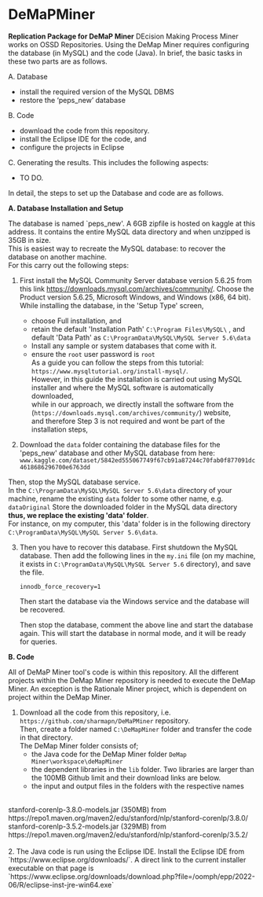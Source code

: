 # DeMaPMiner

**Replication Package for DeMaP Miner** DEcision Making Process Miner works on OSSD Repositories. Using the DeMap Miner requires configuring the database (in MySQL) and the code (Java). 
In brief, the basic tasks in these two parts are as follows.  

A. Database <br/>
  - install the required version of the MySQL DBMS <br/>
  - restore the ‘peps_new’ database <br/>

B. Code <br/>
  - download the code from this repository.  <br/>
  - install the Eclipse IDE for the code, and <br/>
  - configure the projects in Eclipse <br/>
  

C. Generating the results. This includes the following aspects: <br/>
  - TO DO.


In detail, the steps to set up the Database and code are as follows.

**A. Database Installation and Setup**

The database is named `peps_new'. A 6GB zipfile is hosted on kaggle at this address. It contains the entire MySQL data directory 
and when unzipped is 35GB in size. <br/>
This is easiest way to recreate the MySQL database: to recover the database on another machine. <br/>
For this carry out the following steps: <br/>
1. First install the MySQL Community Server database version 5.6.25 from this link https://downloads.mysql.com/archives/community/. 
Choose the Product version 5.6.25, Microsoft Windows, and Windows (x86, 64 bit).
While installing the database, in the 'Setup Type' screen, <br/> 
   - choose Full installation, and <br/>
   - retain the default 'Installation Path' `C:\Program Files\MySQL\` , and default 'Data Path' as `C:\ProgramData\MySQL\MySQL Server 5.6\data` <br/> 
   - Install any sample or system databases that come with it. <br/>
   - ensure the `root` user password is `root` <br/>
As a guide you can follow the steps from this tutorial: `https://www.mysqltutorial.org/install-mysql/`.  <br/>
However, in this guide the installation is carried out using MySQL installer and where the MySQL software is automatically downloaded,   <br/>
while in our approach, we directly install the software from the (`https://downloads.mysql.com/archives/community/`) website,  <br/>
and therefore Step 3 is not required and wont be part of the installation steps, <br/>

2. Download the `data` folder containing the database files for the 'peps_new' database and other MySQL database from here: <br/>
`www.kaggle.com/dataset/5842ed555067749f67cb91a87244c70fab0f877091dc4618686296700e6763dd`

  Then, stop the MySQL database service. <br/>
  In the `C:\ProgramData\MySQL\MySQL Server 5.6\data` directory of your machine, rename the existing `data` folder to some other name, e.g. `dataOriginal`
  Store the downloaded folder in the MySQL data directory **thus, we replace the existing 'data' folder**. <br/>
  For instance, on my computer, this 'data' folder is in the following directory `C:\ProgramData\MySQL\MySQL Server 5.6\data`.

3. Then you have to recover this database.  First shutdown the MySQL database. 
   Then add the following lines in the `my.ini` file (on my machine, it exists in `C:\ProgramData\MySQL\MySQL Server 5.6` directory), and save the file.

   `innodb_force_recovery=1` 

   Then start the database via the Windows service and the database will be recovered. 
   
   Then stop the database, comment the above line and start the database again. 
   This will start the database in normal mode, and it will be ready for queries. 

**B. Code**

All of DeMaP Miner tool's code is within this repository. 
All the different projects within the DeMap Miner repository is needed to execute the DeMap Miner. An exception is the Rationale Miner project, which is dependent on project within the DeMap Miner. 

1. Download all the code from this repository, i.e. `https://github.com/sharmapn/DeMaPMiner` repository. <br/>
Then, create a folder named `C:\DeMapMiner` folder and transfer the code in that directory. <br/>
The DeMap Miner folder consists of; <br/>
   - the Java code for the DeMap Miner folder `DeMap Miner\workspace\deMapMiner` <br/>
   - the dependent libraries in the `lib` folder. Two libraries are larger than the 100MB Github limit and their download links are below. <br/>
   - the input and output files in the folders with the respective names <br/>
<br/>
stanford-corenlp-3.8.0-models.jar (350MB) from https://repo1.maven.org/maven2/edu/stanford/nlp/stanford-corenlp/3.8.0/ <br/>
stanford-corenlp-3.5.2-models.jar (329MB) from https://repo1.maven.org/maven2/edu/stanford/nlp/stanford-corenlp/3.5.2/ <br/>
<br/>
2. The Java code is run using the Eclipse IDE. Install the Eclipse IDE from `https://www.eclipse.org/downloads/`. A direct link to the current installer executable on that page is <br/> `https://www.eclipse.org/downloads/download.php?file=/oomph/epp/2022-06/R/eclipse-inst-jre-win64.exe`
